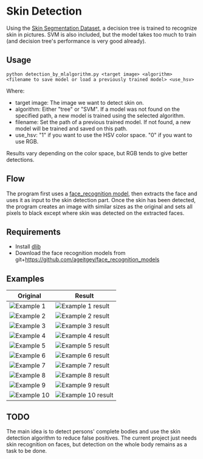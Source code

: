 # Skin Detection

Using the [Skin Segmentation Dataset](https://archive.ics.uci.edu/ml/datasets/Skin+Segmentation), a decision tree is
trained to recognize skin in pictures. SVM is also included, but the model takes too much to train (and decision tree's
performance is very good already).

## Usage
```
python detection_by_mlalgorithm.py <target image> <algorithm> <filename to save model or load a previously trained model> <use_hsv>
```

Where:
- target image: The image we want to detect skin on.
- algorithm: Either "tree" or "SVM". If a model was not found on the specified path, a new model is trained using the
selected algorithm.
- filename: Set the path of a previous trained model. If not found, a new model will be trained and saved on this path.
- use_hsv: "1" if you want to use the HSV color space. "0" if you want to use RGB.

Results vary depending on the color space, but RGB tends to give better detections.

## Flow

The program first uses a [face_recognition model](https://github.com/ageitgey/face_recognition), then extracts the face
and uses it as input to the skin detection part. Once the skin has been detected, the program creates an image with
similar sizes as the original and sets all pixels to black except where skin was detected on the extracted faces.

## Requirements

- Install [dlib](https://github.com/davisking/dlib)
- Download the face recognition models from  git+https://github.com/ageitgey/face_recognition_models

## Examples

Original | Result
--- | --- |
![Example 1](https://github.com/OtsuboAtsushi/team03/blob/skin_detection/face/skin_detection/examples/Gisele_Bundchen2.jpg "Example 1")  | ![Example 1 result](https://github.com/OtsuboAtsushi/team03/blob/skin_detection/face/skin_detection/examples/Gisele_Bundchen2._RGB.jpg "Example 1 result")
![Example 2](https://github.com/OtsuboAtsushi/team03/blob/skin_detection/face/skin_detection/examples/barackobama.jpg "Example 2")  | ![Example 2 result](https://github.com/OtsuboAtsushi/team03/blob/skin_detection/face/skin_detection/examples/barackobama._RGB.jpg "Example 2 result")
![Example 3](https://github.com/OtsuboAtsushi/team03/blob/skin_detection/face/skin_detection/examples/biden.jpg "Example 3")  | ![Example 3 result](https://github.com/OtsuboAtsushi/team03/blob/skin_detection/face/skin_detection/examples/biden._RGB.jpg "Example 3 result")
![Example 4](https://github.com/OtsuboAtsushi/team03/blob/skin_detection/face/skin_detection/examples/candice_swanepoel.jpg "Example 4")  | ![Example 4 result](https://github.com/OtsuboAtsushi/team03/blob/skin_detection/face/skin_detection/examples/candice_swanepoel._RGB.jpg "Example 4 result")
![Example 5](https://github.com/OtsuboAtsushi/team03/blob/skin_detection/face/skin_detection/examples/hashimoto-kanna.jpg "Example 5")  | ![Example 5 result](https://github.com/OtsuboAtsushi/team03/blob/skin_detection/face/skin_detection/examples/hashimoto-kanna._RGB.jpg "Example 5 result")
![Example 6](https://github.com/OtsuboAtsushi/team03/blob/skin_detection/face/skin_detection/examples/hazelkreech.jpg "Example 6")  | ![Example 6 result](https://github.com/OtsuboAtsushi/team03/blob/skin_detection/face/skin_detection/examples/hazelkreech._RGB.jpg "Example 6 result")
![Example 7](https://github.com/OtsuboAtsushi/team03/blob/skin_detection/face/skin_detection/examples/kiritanimirei.jpg "Example 7")  | ![Example 7 result](https://github.com/OtsuboAtsushi/team03/blob/skin_detection/face/skin_detection/examples/kiritanimirei._RGB.jpg "Example 7 result")
![Example 8](https://github.com/OtsuboAtsushi/team03/blob/skin_detection/face/skin_detection/examples/mirandakerr.jpg "Example 8")  | ![Example 8 result](https://github.com/OtsuboAtsushi/team03/blob/skin_detection/face/skin_detection/examples/mirandakerr._RGB.jpg "Example 8 result")
![Example 9](https://github.com/OtsuboAtsushi/team03/blob/skin_detection/face/skin_detection/examples/obama1.jpg "Example 9")  | ![Example 9 result](https://github.com/OtsuboAtsushi/team03/blob/skin_detection/face/skin_detection/examples/obama1._RGB.jpg "Example 9 result")
![Example 10](https://github.com/OtsuboAtsushi/team03/blob/skin_detection/face/skin_detection/examples/obama2.jpg "Example 10")  | ![Example 10 result](https://github.com/OtsuboAtsushi/team03/blob/skin_detection/face/skin_detection/examples/obama2._RGB.jpg "Example 10 result")

## TODO

The main idea is to detect persons' complete bodies and use the skin detection algorithm to reduce false positives.
The current project just needs skin recognition on faces, but detection on the whole body remains as a task to
be done.